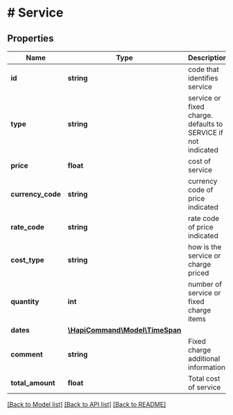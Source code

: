 # # Service

## Properties

Name | Type | Description | Notes
------------ | ------------- | ------------- | -------------
**id** | **string** | code that identifies service | 
**type** | **string** | service or fixed charge. defaults to SERVICE if not indicated | 
**price** | **float** | cost of service | 
**currency_code** | **string** | currency code of price indicated | [optional] 
**rate_code** | **string** | rate code of price indicated | [optional] 
**cost_type** | **string** | how is the service or charge priced | [optional] 
**quantity** | **int** | number of service or fixed charge items | 
**dates** | [**\HapiCommand\Model\TimeSpan**](TimeSpan.md) |  | 
**comment** | **string** | Fixed charge additional information | [optional] 
**total_amount** | **float** | Total cost of service | [optional] 

[[Back to Model list]](../../README.md#documentation-for-models) [[Back to API list]](../../README.md#documentation-for-api-endpoints) [[Back to README]](../../README.md)


